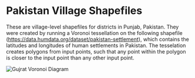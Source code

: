 # Pakistan Village Shapefiles
These are village-level shapefiles for districts in Punjab, Pakistan. They were created by running a Voronoi tessellation on the following shapefile (https://data.humdata.org/dataset/pakistan-settlement), which contains the latitudes and longitudes of human settlements in Pakistan. The tesselation creates polygons from input points, such that any point within the polygon is closer to the input point than any other input point. 

![Gujrat Voronoi Diagram](https://1.bp.blogspot.com/-3oFg66Ik22E/XoNW7_KNCAI/AAAAAAAAEWc/AmV0KaL5Ra03Ipr8sGIrS7U0jL-jhQEFwCLcBGAsYHQ/s1600/GUJRAT.png)
